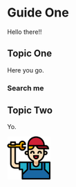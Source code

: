 # Guide One

Hello there!!

## Topic One

Here you go.

### Search me

## Topic Two

Yo.

<img src="./test.png" height="100px">



